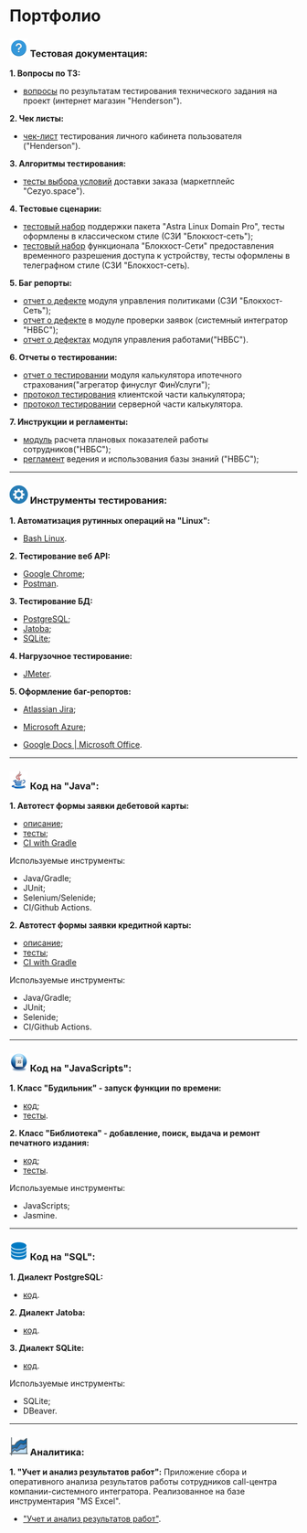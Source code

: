 # Портфолио

### ![](./assets/img/testing.png) Тестовая документация:

**1. Вопросы по ТЗ:**

- [вопросы](https://docs.google.com/document/d/1LPywC4DO2vjK72BsH4H0hskhtMJeqVuuzy7l-E3f2IQ/edit?usp=sharing) по результатам тестирования технического задания на проект (интернет магазин "Henderson").

**2. Чек листы:**

- [чек-лист](https://docs.google.com/spreadsheets/d/1Mose_Af12ndIqAmybR-zHwyj7hM5_1tjZg29bJ6MBi4/edit?usp=sharing) тестирования личного кабинета пользователя ("Henderson").

**3. Алгоритмы тестирования:**

- [тесты выбора условий](https://docs.google.com/document/d/1qHe49GL6Avko0FWWExwkT-FkEzPYnbV-X9yA0fIeFPg/edit?usp=sharing) доставки заказа (маркетплейс "Cezyo.space").

**4. Тестовые сценарии:**

- [тестовый набор](https://docs.google.com/spreadsheets/d/1iT_QhWOTY4XY9tPkqsCq94mjv_OfGV-oBWWMcNwwYgQ/edit?usp=sharing) поддержки пакета "Astra Linux Domain Pro", тесты оформлены в классическом стиле (СЗИ "Блокхост-сеть");
- [тестовый набор](https://docs.google.com/document/d/15BskOkz5SHVwYRDPvVQHibUNW-XtsW_HUTDiwDEg8c4/edit?usp=sharing) функционала "Блокхост-Сети" предоставления временного разрешения доступа к устройству, тесты оформлены в телеграфном стиле (СЗИ "Блокхост-сеть).

**5. Баг репорты:**

- [отчет о дефекте](https://docs.google.com/document/d/1NWMcA_ZiVfc-aGCzIu6yss7ZSprueilIplzLoHS9tWs/edit?usp=sharing) модуля управления политиками (СЗИ "Блокхост-Сеть");
- [отчет о дефекте](https://docs.google.com/document/d/17S2S5l9_FxxazWE_0OtK1yJuES3eJx85lDbyZCt3iJk/edit?usp=sharing) в модуле проверки заявок (системный интегратор "НВБС");
- [отчет о дефектах](https://docs.google.com/spreadsheets/d/1k1yJUt46IkvY7svY53-G3xFOlTIVEWTvkxR3_lqCZLo/edit?usp=sharing) модуля управления работами("НВБС").

**6. Отчеты о тестировании:**

- [отчет о тестировании](https://docs.google.com/document/d/1sGYF0WQZMAJCHIrLB6i2XU5ybw-tb-3iLggzU7B038U/edit?usp=sharing) модуля калькулятора ипотечного страхования("агрегатор финуслуг ФинУслуги");
- [протокол тестирования](https://docs.google.com/spreadsheets/d/1lwg2FaC-pexW3cp-dhVSfhXPMDwHzjk8mgbqNeO4skE/edit?usp=sharing) клиентской части калькулятора;
- [протокол тестировании](https://docs.google.com/spreadsheets/d/1hvGG_5cXckzBaB2GovcSY4AVI__mRt7oGfymtvcB34A/edit?usp=sharing) серверной части калькулятора.

**7. Инструкции и регламенты:**

- [модуль](https://docs.google.com/document/d/1_J0YbOIbQRsb3xE9EAnNmZz79XGuldprjhr1T5lapt8/edit?usp=sharing) расчета плановых показателей работы сотрудников("НВБС");
- [регламент](https://docs.google.com/document/d/13NMv3tkDEiJx1Cvti0BYZWx_iVOiypljMHeBymHbmjk/edit?usp=sharing) ведения и использования базы знаний ("НВБС");

---

### ![](./assets/img/tool.png) Инструменты тестирования:

**1. Автоматизация рутинных операций на "Linux":**

- [Bash Linux](https://github.com/rtmwrk/LinuxBushScript?tab=readme-ov-file).

**2. Тестирование веб API:**

- [Google Chrome](https://docs.google.com/document/d/15CV4_Jp-hxA1ksGz1aMmhjwaUuSg4V-6yHDu8_RPewg/edit?usp=sharing);
- [Postman](https://docs.google.com/document/d/1_qqPKteXFqq_s31mgEGG0VZ3OK8HWcZydE9415XyK0s/edit?usp=sharing).

**3. Тестирование БД:**

- [PostgreSQL](./sql/postgresql.md);
- [Jatoba](./sql/jatoba.md);
- [SQLite](./sql/sqlite.md);

**4. Нагрузочное тестирование:**

- [JMeter](https://docs.google.com/document/d/1k_1BDFZKtwOgTQo4w58-SpvOdG1gO9YCdLmkQtS-8Vo/edit?usp=sharing).

**5. Оформление баг-репортов:**

- [Atlassian Jira](https://docs.google.com/document/d/19r8-NJS7_pjF8HmzwLv7ASSqIGs6pBmj_VECul-IrwA/edit?usp=sharing);

- [Microsoft Azure](https://docs.google.com/document/d/11LUKMiMmnzUI6ukmD3Xzlbp4Rgvhv5GC6j8pWjTEaBU/edit?usp=sharing);

- [Google Docs | Microsoft Office](https://docs.google.com/document/d/185ytOyc2OMkqWIT-WYkComlz9eCcEltx5QiC4XzxXbM/edit?usp=sharing).

---

### ![](./assets/img/java.png) Код на "Java":

**1. Автотест формы заявки дебетовой карты:**

- [описание](https://github.com/rtmwrk/jhw14);
- [тесты](https://github.com/rtmwrk/jhw14/blob/main/src/test/java/ru/netology/web/CallbackTest.java);
- [CI with Gradle](https://github.com/rtmwrk/jhw14/blob/main/.github/workflows/gradle.yml)

Используемые инструменты:

- Java/Gradle;
- JUnit;
- Selenium/Selenide;
- CI/Github Actions.

**2. Автотест формы заявки кредитной карты:**

- [описание](https://github.com/rtmwrk/jhw15);
- [тесты](https://github.com/rtmwrk/jhw15/blob/main/src/test/java/ru/netology/web/RegistrationTest.java);
- [CI with Gradle](https://github.com/rtmwrk/jhw15/blob/main/.github/workflows/gradle.yml)

Используемые инструменты:

- Java/Gradle;
- JUnit;
- Selenide;
- CI/Github Actions.

---

### ![](./assets/img/javascript.png) Код на "JavaScripts":

**1. Класс "Будильник" - запуск функции по времени:**

- [код](https://github.com/rtmwrk/portfolio/blob/main/js/alarm/task.js);
- [тесты](https://rtmwrk.github.io/portfolio/js/alarm/index.html).

**2. Класс "Библиотека" - добавление, поиск, выдача и ремонт печатного издания:**

- [код](https://github.com/rtmwrk/portfolio/blob/main/js/library/task.js);
- [тесты](https://rtmwrk.github.io/portfolio/js/library/index.html).

Используемые инструменты:

- JavaScripts;
- Jasmine.

---

### ![](./assets/img/db.png) Код на "SQL":

**1. Диалект PostgreSQL:**

- [код](./sql/postgresql.md).

**2. Диалект Jatoba:**

- [код](./sql/jatoba.md).

**3. Диалект SQLite:**

- [код](./sql/sqlite.md).

Используемые инструменты:

- SQLite;
- DBeaver.

---

### ![](./assets/img/excel.png) Аналитика:

**1. "Учет и анализ результатов работ":**
Приложение сбора и оперативного анализа результатов работы сотрудников call-центра компании-системного интегратора. Реализованное на базе инструментария "MS Excel".

- ["Учет и анализ результатов работ"](https://github.com/rtmwrk/portfolio/blob/main/excel/excel.md).
